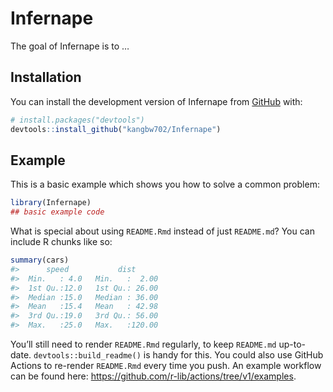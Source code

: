 
<!-- README.md is generated from README.Rmd. Please edit that file -->

# Infernape

<!-- badges: start -->
<!-- badges: end -->

The goal of Infernape is to …

## Installation

You can install the development version of Infernape from
[GitHub](https://github.com/) with:

``` r
# install.packages("devtools")
devtools::install_github("kangbw702/Infernape")
```

## Example

This is a basic example which shows you how to solve a common problem:

``` r
library(Infernape)
## basic example code
```

What is special about using `README.Rmd` instead of just `README.md`?
You can include R chunks like so:

``` r
summary(cars)
#>      speed           dist       
#>  Min.   : 4.0   Min.   :  2.00  
#>  1st Qu.:12.0   1st Qu.: 26.00  
#>  Median :15.0   Median : 36.00  
#>  Mean   :15.4   Mean   : 42.98  
#>  3rd Qu.:19.0   3rd Qu.: 56.00  
#>  Max.   :25.0   Max.   :120.00
```

You’ll still need to render `README.Rmd` regularly, to keep `README.md`
up-to-date. `devtools::build_readme()` is handy for this. You could also
use GitHub Actions to re-render `README.Rmd` every time you push. An
example workflow can be found here:
<https://github.com/r-lib/actions/tree/v1/examples>.
